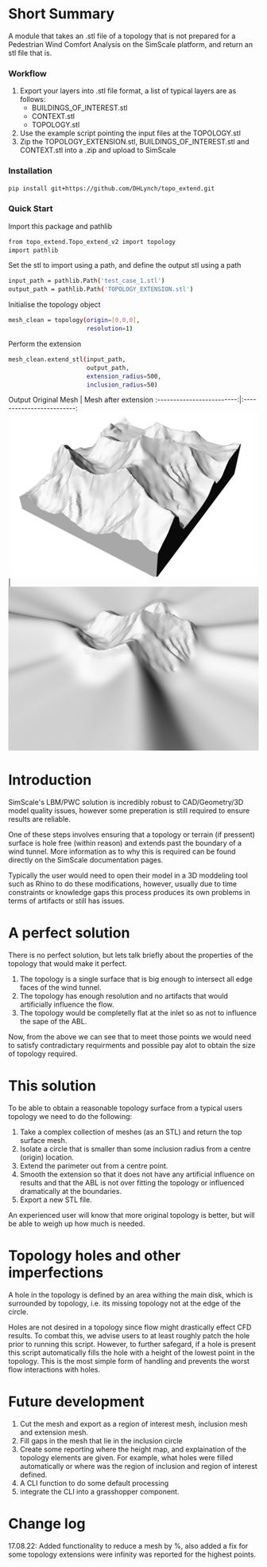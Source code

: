 # Short Summary
A module that takes an .stl file of a topology that is not prepared for a Pedestrian Wind Comfort Analysis on the SimScale platform, and return an stl file that is.

### Workflow
1. Export your layers into .stl file format, a list of typical layers are as follows:
    * BUILDINGS_OF_INTEREST.stl
    * CONTEXT.stl
    * TOPOLOGY.stl
2. Use the example script pointing the input files at the TOPOLOGY.stl 
3. Zip the TOPOLOGY_EXTENSION.stl, BUILDINGS_OF_INTEREST.stl and CONTEXT.stl into a .zip and upload to SimScale

### Installation
```bash
pip install git+https://github.com/DHLynch/topo_extend.git
```

### Quick Start
Import this package and pathlib
```bash
from topo_extend.Topo_extend_v2 import topology
import pathlib
```

Set the stl to import using a path, and define the output stl using a path
```bash
input_path = pathlib.Path('test_case_1.stl')
output_path = pathlib.Path('TOPOLOGY_EXTENSION.stl')
```

Initialise the topology object
```bash
mesh_clean = topology(origin=[0,0,0],
                      resolution=1)
```

Perform the extension
```bash
mesh_clean.extend_stl(input_path,
                      output_path,
                      extension_radius=500,
                      inclusion_radius=50)
```

Output
Original Mesh             |  Mesh after extension
:-------------------------:|:-------------------------:
![](graphics/original_mesh.png)  |  ![](graphics/extended_mesh.png)

# Introduction
SimScale's LBM/PWC solution is incredibly robust to CAD/Geometry/3D model quality issues, however some preperation is still required to ensure results are reliable.

One of these steps involves ensuring that a topology or terrain (if pressent) surface is hole free (within reason) and extends past the boundary of a wind tunnel. More information as to why this is required can be found directly on the SimScale documentation pages.

Typically the user would need to open their model in a 3D moddeling tool such as Rhino to do these modifications, however, usually due to time constraints or knowledge gaps this process produces its own problems in terms of artifacts or still has issues.

# A perfect solution
There is no perfect solution, but lets talk briefly about the properties of the topology that would make it perfect.

1. The topology is a single surface that is big enough to intersect all edge faces of the wind tunnel.
2. The topology has enough resolution and no artifacts that would artificially influence the flow.
3. The topology would be completelly flat at the inlet so as not to influence the sape of the ABL.

Now, from the above we can see that to meet those points we would need to satisfy contradictary requirments and possible pay alot to obtain the size of topology required.

# This solution
To be able to obtain a reasonable topology surface from a typical users topology we need to do the following:

1. Take a complex collection of meshes (as an STL) and return the top surface mesh.
2. Isolate a circle that is smaller than some inclusion radius from a centre (origin) location.
3. Extend the parimeter out from a centre point.
4. Smooth the extension so that it does not have any artificial influence on results and that the ABL is not over fitting the topology or influenced dramatically at the boundaries.
5. Export a new STL file.

An experienced user will know that more original topology is better, but will be able to weigh up how much is needed.

# Topology holes and other imperfections
A hole in the topology is defined by an area withing the main disk, which is surrounded by topology, i.e. its missing topology not at the edge of the circle. 

Holes are not desired in a topology since flow might drastically effect CFD results. To combat this, we advise users to at least roughly patch the hole prior to running this script. However, to further safegard, if a hole is present this script automatically fills the hole with a height of the lowest point in the topology. This is the most simple form of handling and prevents the worst flow interactions with holes.

# Future development
1. Cut the mesh and export as a region of interest mesh, inclusion mesh and extension mesh.
2. Fill gaps in the mesh that lie in the inclusion circle
3. Create some reporting where the height map, and explaination of the topology elements are given. For example, what holes were filled automatically or where was the region of inclusion and region of interest defined.
4. A CLI function to do some default processing
5. integrate the CLI into a grasshopper component.

# Change log
17.08.22: Added functionality to reduce a mesh by %, also added a fix for some topology extensions were infinity was reported for the highest points.
